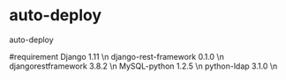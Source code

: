 # auto-deploy
auto-deploy


#requirement
Django                1.11   \n
django-rest-framework 0.1.0  \n
djangorestframework   3.8.2  \n
MySQL-python          1.2.5  \n
python-ldap           3.1.0  \n